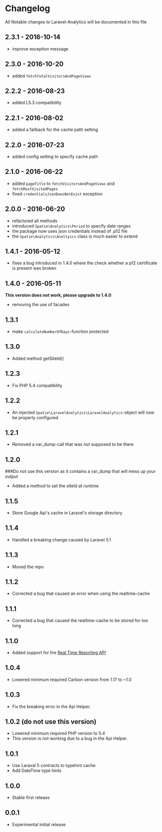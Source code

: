 # Changelog

All Notable changes to Laravel-Analytics will be documented in this file

## 2.3.1 - 2016-10-14
- improve exception message

## 2.3.0 - 2016-10-20
- added `fetchTotalVisitorsAndPageViews`

## 2.2.2 - 2016-08-23
- added L5.3 compatibility

## 2.2.1 - 2016-08-02
- added a fallback for the cache path setting

## 2.2.0 - 2016-07-23
- added config setting to specify cache path

## 2.1.0 - 2016-06-22
- added `pageTitle` to `fetchVisitorsAndPageViews` and `fetchMostVisitedPages`
- fixed `credentialsJsonDoesNotExist` exception

## 2.0.0 - 2016-06-20

- refactored all methods
- introduced `Spatie\Analytics\Period` to specify date ranges
- the package now uses json credentials instead of .p12 file
- the `Spatie\Analytics\Analtyics` class is much easier to extend

## 1.4.1 - 2016-05-12

- fixes a bug introduced in 1.4.0 where the check whether a p12 certificate is present was broken 

## 1.4.0 - 2016-05-11

**This version does not work, please upgrade to 1.4.0**

- removing the use of facades

## 1.3.1
- make `calculateNumberOfDays`-function protected

## 1.3.0
- Added method getSiteId() 

## 1.2.3
- Fix PHP 5.4 compatibility

## 1.2.2
- An injected `Spatie\LaravelAnalytics\LaravelAnalytics`-object will now be properly configured

## 1.2.1
- Removed a var_dump-call that was not supposed to be there

## 1.2.0
###Do not use this version as it contains a var_dump that will mess up your output
- Added a method to set the siteId at runtime

## 1.1.5
- Store Google Api's cache in Laravel's storage directory

## 1.1.4
- Handled a breaking change caused by Laravel 5.1

## 1.1.3
- Moved the repo

## 1.1.2
- Corrected a bug that caused an error when using the realtime-cache

## 1.1.1
- Corrected a bug that caused the realtime-cache to be stored for too long

## 1.1.0
- Added support for the [Real Time Reporting API](https://developers.google.com/analytics/devguides/reporting/realtime/v3/)

## 1.0.4
- Lowered minimum required Carbon version from 1.17 to ~1.0

## 1.0.3
- Fix the breaking error in the Api Helper.

## 1.0.2 (do not use this version)
- Lowered minimum required PHP version to 5.4
- This version is not working due to a bug in the Api Helper. 

## 1.0.1
- Use Laraval 5 contracts to typehint cache
- Add DateTime type hints

## 1.0.0
- Stable first release

## 0.0.1
- Experimental initial release
